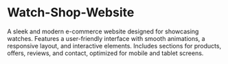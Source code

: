 # Watch-Shop-Website
A sleek and modern e-commerce website designed for showcasing watches. Features a user-friendly interface with smooth animations, a responsive layout, and interactive elements. Includes sections for products, offers, reviews, and contact, optimized for mobile and tablet screens.
